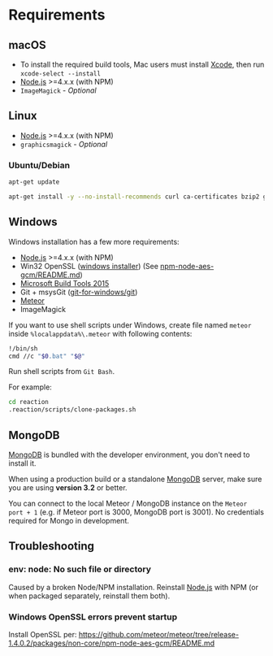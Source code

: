 # Requirements

## macOS

- To install the required build tools, Mac users must install [Xcode](https://developer.apple.com/xcode/downloads/), then run `xcode-select --install`
- [Node.js](https://nodejs.org/) >=4.x.x (with NPM)
- `ImageMagick` - _Optional_

## Linux

- [Node.js](https://nodejs.org/) >=4.x.x (with NPM)
- `graphicsmagick` - _Optional_

### Ubuntu/Debian

```sh
apt-get update

apt-get install -y --no-install-recommends curl ca-certificates bzip2 git build-essential python graphicsmagick
```

## Windows

Windows installation has a few more requirements:

- [Node.js](https://nodejs.org/) >=4.x.x (with NPM)
- Win32 OpenSSL ([windows installer](https://slproweb.com/products/Win32OpenSSL.html)) (See [npm-node-aes-gcm/README.md](https://github.com/meteor/meteor/blob/devel/packages/non-core/npm-node-aes-gcm/README.md))
- [Microsoft Build Tools 2015](https://www.microsoft.com/en-us/download/details.aspx?id=48159)
- Git + msysGit ([git-for-windows/git](https://github.com/git-for-windows/git/releases))
- [Meteor](https://install.meteor.com/windows)
- ImageMagick

If you want to use shell scripts under Windows, create file named `meteor` inside `%localappdata%\.meteor` with following contents:

```sh
!/bin/sh
cmd //c "$0.bat" "$@"
```

Run shell scripts from `Git Bash`.

For example:

```sh
cd reaction
.reaction/scripts/clone-packages.sh
```

## MongoDB

[MongoDB](https://www.mongodb.org/) is bundled with the developer environment, you don't need to install it.

When using a production build or a standalone [MongoDB](https://www.mongodb.org/) server, make sure you are using **version 3.2** or better.

You can connect to the local Meteor / MongoDB instance on the `Meteor port + 1` (e.g. if Meteor port is 3000, MongoDB port is 3001). No credentials required for Mongo in development.

## Troubleshooting

### env: node: No such file or directory

Caused by a broken Node/NPM installation. Reinstall [Node.js](https://nodejs.org/) with NPM (or when packaged separately, reinstall them both).

### Windows OpenSSL errors prevent startup

Install OpenSSL per: <https://github.com/meteor/meteor/tree/release-1.4.0.2/packages/non-core/npm-node-aes-gcm/README.md>
